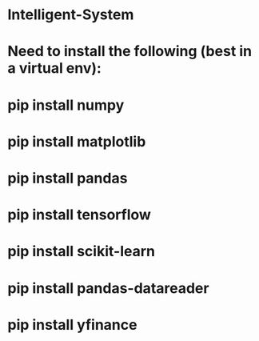 # Intelligent-System

# Need to install the following (best in a virtual env):
# pip install numpy
# pip install matplotlib
# pip install pandas
# pip install tensorflow
# pip install scikit-learn
# pip install pandas-datareader
# pip install yfinance
